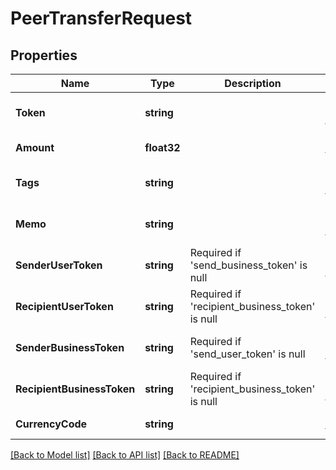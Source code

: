 # PeerTransferRequest

## Properties
Name | Type | Description | Notes
------------ | ------------- | ------------- | -------------
**Token** | **string** |  | [optional] [default to null]
**Amount** | **float32** |  | [default to null]
**Tags** | **string** |  | [optional] [default to null]
**Memo** | **string** |  | [optional] [default to null]
**SenderUserToken** | **string** | Required if &#39;send_business_token&#39; is null | [optional] [default to null]
**RecipientUserToken** | **string** | Required if &#39;recipient_business_token&#39; is null | [optional] [default to null]
**SenderBusinessToken** | **string** | Required if &#39;send_user_token&#39; is null | [optional] [default to null]
**RecipientBusinessToken** | **string** | Required if &#39;recipient_business_token&#39; is null | [optional] [default to null]
**CurrencyCode** | **string** |  | [default to null]

[[Back to Model list]](../README.md#documentation-for-models) [[Back to API list]](../README.md#documentation-for-api-endpoints) [[Back to README]](../README.md)


